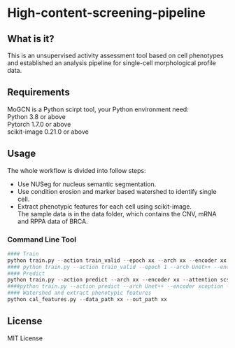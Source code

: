 # High-content-screening-pipeline
## What is it?
This is an unsupervised activity assessment tool based on cell phenotypes and established an analysis pipeline for single-cell morphological profile data.<br>

## Requirements 
MoGCN is a Python scirpt tool, your Python environment need:<br>
Python 3.8 or above <br>
Pytorch 1.7.0 or above <br>
scikit-image 0.21.0 or above <br>


## Usage
The whole workflow is divided into follow steps: <br>
* Use NUSeg for nucleus semantic segmentation. <br>
* Use condition erosion and marker based watershed to identify single cell.<br>
* Extract phenotypic features for each cell using scikit-image. <br>
The sample data is in the data folder, which contains the CNV, mRNA and RPPA data of BRCA. <br>
### Command Line Tool
```Python
#### Train
python train.py --action train_valid --epoch xx --arch xx --encoder xx --batch_size xx --dataset xx --data_path xx
#### python train.py --action train_valid --epoch 1 --arch Unet++ --encoder xception --attention scse --batch_size 2 --dataset BBBC039 --data_path /data01/lixiao/pre/BBBC039
#### Predict
python train.py --action predict --arch xx --encoder xx --attention scse --dataset xx --data_path xx --model_path xx
####python train.py --action predict --arch Unet++ --encoder xception --attention scse --dataset HCS --data_path /data01/lixiao/pre/hcs --model_path /data01/lixiao/pre/saved_model/Unet++_xception_16_BBBC039_100_scse.pth 
#### Watershed and extract phenotypic features
python cal_features.py --data_path xx --out_path xx
```

## License
MIT License